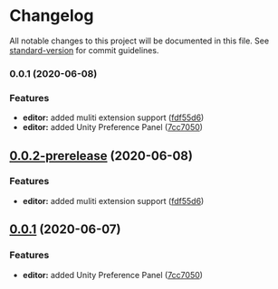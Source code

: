 # Changelog

All notable changes to this project will be documented in this file. See [standard-version](https://github.com/conventional-changelog/standard-version) for commit guidelines.

### 0.0.1 (2020-06-08)


### Features

* **editor:** added muliti extension support ([fdf55d6](https://gitee.com/spadeace/ExternToolExt/commit/fdf55d60cfff0ec65c2aa7ca0c17ec91ac335fb5))
* **editor:** added Unity Preference Panel ([7cc7050](https://gitee.com/spadeace/ExternToolExt/commit/7cc7050af248a3dbe6dfd6e670e9497c8b981360))

## [0.0.2-prerelease](https://gitee.com/spadeace/ExternToolExt/compare/0.0.1...0.0.2-prerelease) (2020-06-08)


### Features

* **editor:** added muliti extension support ([fdf55d6](https://gitee.com/spadeace/ExternToolExt/commits/fdf55d60cfff0ec65c2aa7ca0c17ec91ac335fb5))



## [0.0.1](https://gitee.com/spadeace/ExternToolExt/compare/7cc7050af248a3dbe6dfd6e670e9497c8b981360...0.0.1) (2020-06-07)


### Features

* **editor:** added Unity Preference Panel ([7cc7050](https://gitee.com/spadeace/ExternToolExt/commits/7cc7050af248a3dbe6dfd6e670e9497c8b981360))



